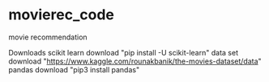 # movierec_code
movie recommendation

Downloads
scikit learn download "pip install -U scikit-learn"
data set download "https://www.kaggle.com/rounakbanik/the-movies-dataset/data"
pandas download "pip3 install pandas"
